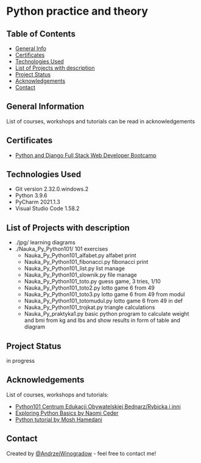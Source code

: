 # Python practice and theory

## Table of Contents
* [General Info](#general-information)
* [Certificates](#certificates)
* [Technologies Used](#technologies-used) <!--  * [Features](#features)  --> <!--  * [Screenshots](#screenshots)  --> <!-- * [Setup](#setup) --> <!--  * [Usage](#usage) -->
* [List of Projects with description](#list-of-projects-with-describtion)
* [Project Status](#project-status) <!--  * [Room for Improvement](#room-for-improvement) -->
* [Acknowledgements](#acknowledgements)
* [Contact](#contact)
<!-- * [License](#license) -->


## General Information

List of courses, workshops and tutorials can be read in acknowledgements

## Certificates

- [Python and Django Full Stack Web Developer Bootcamp](https://www.udemy.com/certificate/UC-2896cf76-c7e6-4add-8d67-4d265f765496/)

## Technologies Used

- Git version 2.32.0.windows.2
- Python 3.9.6
- PyCharm 2021.1.3
- Visual Studio Code 1.58.2
<!--  - Tech 1 - version 1.0
- Tech 2 - version 2.0
- Tech 3 - version 3.0 -->

## List of Projects with description

- ./jpg/ learning diagrams
- ./Nauka_Py_Python101/ 101 exercises
  - Nauka_Py_Python101_alfabet.py alfabet print
  - Nauka_Py_Python101_fibonacci.py fibonacci print
  - Nauka_Py_Python101_list.py list manage
  - Nauka_Py_Python101_slownik.py file manage
  - Nauka_Py_Python101_toto.py guess game, 3 tries, 1/10
  - Nauka_Py_Python101_toto2.py lotto game 6 from 49
  - Nauka_Py_Python101_toto3.py lotto game 6 from 49 from modul
  - Nauka_Py_Python101_totomudul.py lotto game 6 from 49 in def
  - Nauka_Py_Python101_trojkat.py triangle calculations
  - Nauka_Py_praktyka1.py basic python program to calculate weight and bmi from kg and lbs and show results in form of table and diagram


<!--## Features
List the ready features here:
- Awesome feature 1
- Awesome feature 2
- Awesome feature 3-->


<!--  ## Screenshots
![Example screenshot](./img/screenshot.png) -->
<!-- If you have screenshots you'd like to share, include them here. -->


<!--  ## Setup
What are the project requirements/dependencies? Where are they listed? A requirements.txt or a Pipfile.lock file perhaps? Where is it located?

Proceed to describe how to install / setup one's local environment / get started with the project.
-->

<!--  ## Usage
How does one go about using it?
Provide various use cases and code examples here.

`write-your-code-here` -->


## Project Status

in progress


<!--  ## Room for Improvement
Include areas you believe need improvement / could be improved. Also add TODOs for future development.

Room for improvement:
- Improvement to be done 1
- Improvement to be done 2

To do:
- Feature to be added 1
- Feature to be added 2  -->


## Acknowledgements
List of courses, workshops and tutorials: 

- [Python101 Centrum Edukacji Obywatelskiej Bednarz/Rybicka i inni](https://python101.readthedocs.io/pl/latest/index.html)
- [Exploring Python Basics by Naomi Ceder](https://www.manning.com/books/exploring-python-basics?query=Exploring%20Python%20Basics)
- [Python tutorial by Mosh Hamedani](https://programmingwithmosh.com/category/python/)

## Contact
Created by [@AndrzejWinogradow](https://github.com/AndrzejWinogradow) - feel free to contact me!
